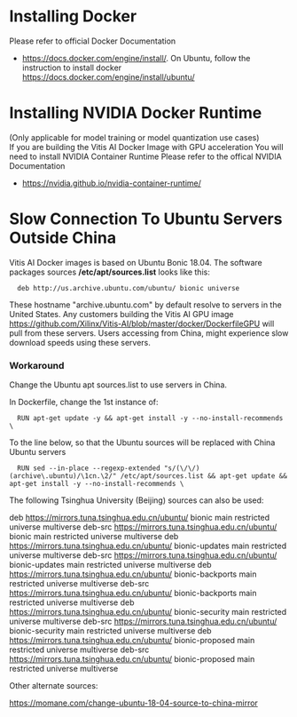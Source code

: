 # Installing Docker
Please refer to official Docker Documentation

- https://docs.docker.com/engine/install/. On Ubuntu, follow the instruction to install docker https://docs.docker.com/engine/install/ubuntu/

# Installing NVIDIA Docker Runtime
(Only applicable for model training or model quantization use cases)  
If you are building the Vitis AI Docker Image with GPU acceleration
You will need to install NVIDIA Container Runtime
Please refer to the offical NVIDIA Documentation

- https://nvidia.github.io/nvidia-container-runtime/


# Slow Connection To Ubuntu Servers Outside China
Vitis AI Docker images is based on Ubuntu Bonic 18.04. The software packages sources **/etc/apt/sources.list** looks like this:

```   
  deb http://us.archive.ubuntu.com/ubuntu/ bionic universe   
```
 
These hostname "archive.ubuntu.com" by default resolve to servers in the United States. Any customers building the Vitis AI GPU image https://github.com/Xilinx/Vitis-AI/blob/master/docker/DockerfileGPU will pull from these servers. Users accessing from China, might experience slow download speeds using these servers. 

### Workaround
Change the Ubuntu apt sources.list to use servers in China. 

In Dockerfile, change the 1st instance of:
```
  RUN apt-get update -y && apt-get install -y --no-install-recommends \
```

To the line below, so that the Ubuntu sources will be replaced with China Ubuntu servers
```      
  RUN sed --in-place --regexp-extended "s/(\/\/)(archive\.ubuntu)/\1cn.\2/" /etc/apt/sources.list && apt-get update && apt-get install -y --no-install-recommends \
```

The following Tsinghua University (Beijing) sources can also be used:

deb https://mirrors.tuna.tsinghua.edu.cn/ubuntu/ bionic main restricted universe multiverse
deb-src https://mirrors.tuna.tsinghua.edu.cn/ubuntu/ bionic main restricted universe multiverse
deb https://mirrors.tuna.tsinghua.edu.cn/ubuntu/ bionic-updates main restricted universe multiverse
deb-src https://mirrors.tuna.tsinghua.edu.cn/ubuntu/ bionic-updates main restricted universe multiverse
deb https://mirrors.tuna.tsinghua.edu.cn/ubuntu/ bionic-backports main restricted universe multiverse
deb-src https://mirrors.tuna.tsinghua.edu.cn/ubuntu/ bionic-backports main restricted universe multiverse
deb https://mirrors.tuna.tsinghua.edu.cn/ubuntu/ bionic-security main restricted universe multiverse
deb-src https://mirrors.tuna.tsinghua.edu.cn/ubuntu/ bionic-security main restricted universe multiverse
deb https://mirrors.tuna.tsinghua.edu.cn/ubuntu/ bionic-proposed main restricted universe multiverse
deb-src https://mirrors.tuna.tsinghua.edu.cn/ubuntu/ bionic-proposed main restricted universe multiverse

Other alternate sources:

https://momane.com/change-ubuntu-18-04-source-to-china-mirror


